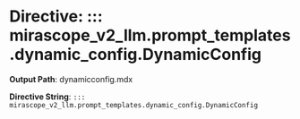 # Directive: ::: mirascope_v2_llm.prompt_templates.dynamic_config.DynamicConfig

**Output Path**: dynamicconfig.mdx

**Directive String**: `::: mirascope_v2_llm.prompt_templates.dynamic_config.DynamicConfig`

